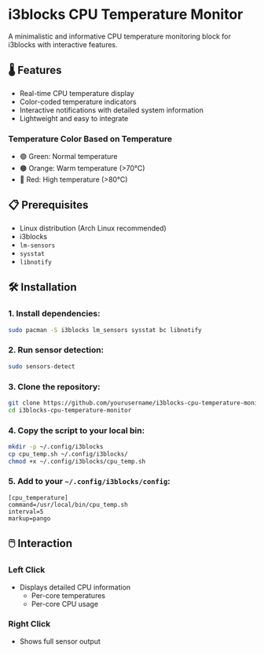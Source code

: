# i3blocks CPU Temperature Monitor

A minimalistic and informative CPU temperature monitoring block for i3blocks with interactive features.

## 🌡️ Features

- Real-time CPU temperature display
- Color-coded temperature indicators
- Interactive notifications with detailed system information
- Lightweight and easy to integrate

### Temperature Color Based on Temperature

- 🟢 Green: Normal temperature
- 🟠 Orange: Warm temperature (>70°C)
- 🔴 Red: High temperature (>80°C)

## 📋 Prerequisites

- Linux distribution (Arch Linux recommended)
- i3blocks
- `lm-sensors`
- `sysstat`
- `libnotify`

## 🛠️ Installation

### 1. Install dependencies:
```bash
sudo pacman -S i3blocks lm_sensors sysstat bc libnotify
```

### 2. Run sensor detection:
```bash
sudo sensors-detect
```

### 3. Clone the repository:
```bash
git clone https://github.com/yourusername/i3blocks-cpu-temperature-monitor.git
cd i3blocks-cpu-temperature-monitor
```

### 4. Copy the script to your local bin:
```bash
mkdir -p ~/.config/i3blocks
cp cpu_temp.sh ~/.config/i3blocks/
chmod +x ~/.config/i3blocks/cpu_temp.sh
```
### 5. Add to your `~/.config/i3blocks/config`:
```
[cpu_temperature]
command=/usr/local/bin/cpu_temp.sh
interval=5
markup=pango
```

## 🖱️ Interaction

### Left Click
- Displays detailed CPU information
  - Per-core temperatures
  - Per-core CPU usage

### Right Click
- Shows full sensor output
